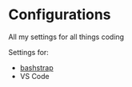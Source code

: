 # Configurations
All my settings for all things coding

Settings for:
- [bashstrap](https://github.com/barryclark/bashstrap)
- VS Code